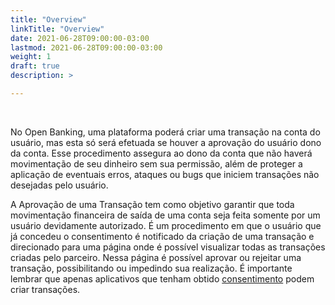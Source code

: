 ```yaml
---
title: "Overview"
linkTitle: "Overview"
date: 2021-06-28T09:00:00-03:00
lastmod: 2021-06-28T09:00:00-03:00
weight: 1
draft: true
description: >

---
```

<br>

No Open Banking, uma plataforma poderá criar uma transação na conta do usuário, mas esta só será efetuada se houver a aprovação do usuário dono da conta. Esse procedimento assegura ao dono da conta que não haverá movimentação de seu dinheiro sem sua permissão, além de proteger a aplicação de eventuais erros, ataques ou bugs que iniciem transações não desejadas pelo usuário.

A Aprovação de uma Transação tem como objetivo garantir que toda movimentação financeira de saída de uma conta seja feita somente por um usuário devidamente autorizado. É um procedimento em que o usuário que já concedeu o consentimento é notificado da criação de uma transação e direcionado para uma página onde é possível visualizar todas as transações criadas pelo parceiro. Nessa página é possível aprovar ou rejeitar uma transação, possibilitando ou impedindo sua realização. É importante lembrar que apenas aplicativos que tenham obtido [consentimento](/docs/guias/consentimento/overview/) podem criar transações.
